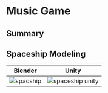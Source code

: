 # Music Game

## Summary

## Spaceship Modeling

Blender            |  Unity
:-------------------------:|:-------------------------:
![spacship](https://user-images.githubusercontent.com/65002959/212741716-a2da58d6-fe0e-488c-adb7-3b8a9387d891.PNG)  |  ![spaceship unity](https://user-images.githubusercontent.com/65002959/212741725-ecd3b70b-db8b-4db5-893d-cf55f268e3c0.PNG)






